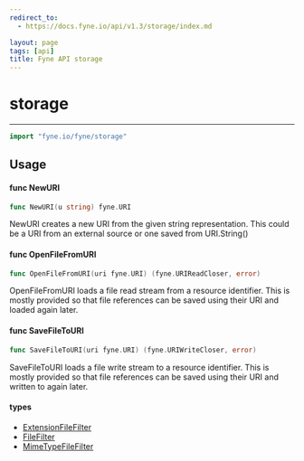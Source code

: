 ```yaml
---
redirect_to:
  - https://docs.fyne.io/api/v1.3/storage/index.md

layout: page
tags: [api]
title: Fyne API storage
---
```



# storage
---
```go
import "fyne.io/fyne/storage"
```


## Usage

#### func  NewURI

```go
func NewURI(u string) fyne.URI
```
NewURI creates a new URI from the given string representation. This could be a URI from an external source or one saved from URI.String()

#### func  OpenFileFromURI

```go
func OpenFileFromURI(uri fyne.URI) (fyne.URIReadCloser, error)
```
OpenFileFromURI loads a file read stream from a resource identifier. This is mostly provided so that file references can be saved using their URI and loaded again later.

#### func  SaveFileToURI

```go
func SaveFileToURI(uri fyne.URI) (fyne.URIWriteCloser, error)
```
SaveFileToURI loads a file write stream to a resource identifier. This is mostly provided so that file references can be saved using their URI and written to again later.

#### types

 * [ExtensionFileFilter](extensionfilefilter.html)
 * [FileFilter](filefilter.html)
 * [MimeTypeFileFilter](mimetypefilefilter.html)
